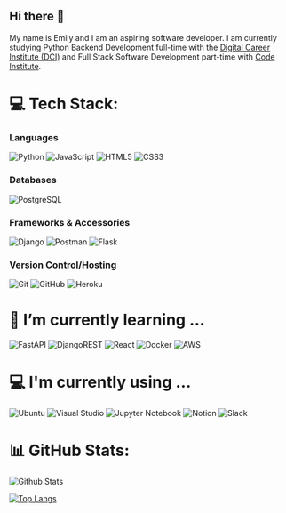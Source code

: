 ## Hi there 👋

My name is Emily and I am an aspiring software developer. I am currently studying Python Backend Development full-time with the [Digital Career Institute (DCI)](https://digitalcareerinstitute.org/courses/python-backend-programming/) and Full Stack Software Development part-time with [Code Institute](https://codeinstitute.net/).

# 💻 Tech Stack:
### Languages  
![Python](https://img.shields.io/badge/-Python-black?style=for-the-badge&logo=Python) 
![JavaScript](https://img.shields.io/badge/-JavaScript-black?style=for-the-badge&logo=javascript) 
![HTML5](https://img.shields.io/badge/-HTML5-E34F26?style=for-the-badge&logo=html5&logoColor=white) 
![CSS3](https://img.shields.io/badge/-CSS3-1572B6?style=for-the-badge&logo=css3)  

### Databases  
![PostgreSQL](https://img.shields.io/badge/-PostgreSQL-336791?style=for-the-badge&logo=postgresql)

### Frameworks & Accessories  
![Django](https://img.shields.io/badge/django-%23092E20.svg?style=for-the-badge&logo=django&logoColor=white)
![Postman](https://img.shields.io/badge/Postman-FF6C37?style=for-the-badge&logo=postman&logoColor=white)
![Flask](https://img.shields.io/badge/flask-%23000.svg?style=for-the-badge&logo=flask&logoColor=white)

### Version Control/Hosting  
![Git](https://img.shields.io/badge/-Git-black?style=for-the-badge&logo=git)
![GitHub](https://img.shields.io/badge/-GitHub-181717?style=for-the-badge&logo=github)
![Heroku](https://img.shields.io/badge/-Heroku-430098?style=for-the-badge&logo=heroku)


# 🌱 I’m currently learning ...  
![FastAPI](https://img.shields.io/badge/FastAPI-005571?style=for-the-badge&logo=fastapi) 
![DjangoREST](https://img.shields.io/badge/DJANGO-REST-ff1709?style=for-the-badge&logo=django&logoColor=white&color=ff1709&labelColor=gray) 
![React](https://img.shields.io/badge/react-%2320232a.svg?style=for-the-badge&logo=react&logoColor=%2361DAFB) 
![Docker](https://img.shields.io/badge/docker-%230db7ed.svg?style=for-the-badge&logo=docker&logoColor=white) 
![AWS](https://img.shields.io/badge/AWS-%23FF9900.svg?style=for-the-badge&logo=amazon-aws&logoColor=white)

# 💻 I'm currently using ...  
![Ubuntu](https://img.shields.io/badge/Ubuntu-E95420?style=for-the-badge&logo=ubuntu&logoColor=white)
![Visual Studio](https://img.shields.io/badge/Visual%20Studio-5C2D91.svg?style=for-the-badge&logo=visual-studio&logoColor=white)
![Jupyter Notebook](https://img.shields.io/badge/jupyter-%23FA0F00.svg?style=for-the-badge&logo=jupyter&logoColor=white)
![Notion](https://img.shields.io/badge/Notion-%23000000.svg?style=for-the-badge&logo=notion&logoColor=white)
![Slack](https://img.shields.io/badge/Slack-4A154B?style=for-the-badge&logo=slack&logoColor=white)

# 📊 GitHub Stats:

<!-- [![](https://visitcount.itsvg.in/api?id=dragon-fire-fly&icon=0&color=0)](https://visitcount.itsvg.in) -->

<!-- Proudly created with GPRM ( https://gprm.itsvg.in ) -->

![Github Stats](https://github-readme-stats.vercel.app/api?username=dragon-fire-fly&count_private=true&show_icons=true&include_all_commits=true&theme=vision-friendly-dark)  

[![Top Langs](https://github-readme-stats.vercel.app/api/top-langs/?username=dragon-fire-fly&layout=compact&theme=vision-friendly-dark)](https://github.com/anuraghazra/github-readme-stats)    

<!--
**dragon-fire-fly/dragon-fire-fly** is a ✨ _special_ ✨ repository because its `README.md` (this file) appears on your GitHub profile.

Here are some ideas to get you started:



- 👯 I’m looking to collaborate on ...
- 🤔 I’m looking for help with ...
- 💬 Ask me about ...
- 📫 How to reach me: ...
- 😄 Pronouns: ...
- ⚡ Fun fact: ...
-->
